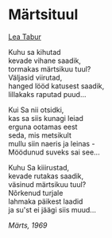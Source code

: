 # Märtsituul

[Lea Tabur](./)

Kuhu sa kihutad  
kevade vihane saadik,  
tormakas märtsikuu tuul?  
Väljasid viirutad,  
hanged lööd katusest saadik,  
lillakaks raputad puud...

Kui Sa nii otsidki,  
kas sa siis kunagi leiad  
erguna ootamas eest  
seda, mis metsikult  
mullu siin naeris ja leinas -  
Möödunud suveks sai see...

Kuhu Sa kiiirustad,  
kevade rutakas saadik,  
väsinud märtsikuu tuul?  
Nõrkenud turjale  
lahmaka päikest laadid  
ja su'st ei jäägi siis muud...

_Märts, 1969_

